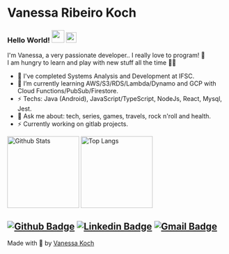 # Vanessa Ribeiro Koch 

### Hello World!&nbsp;<img src="https://github.com/TheDudeThatCode/TheDudeThatCode/blob/master/Assets/Hi.gif" width="29px"> <img src="https://github.com/TheDudeThatCode/TheDudeThatCode/blob/master/Assets/Earth.gif" width="24px">

I'm Vanessa, a very passionate developer.. I really love to program! 💙 <br />
I am hungry to learn and play with new stuff all the time 👩‍💻

- 🔭 I've completed Systems Analysis and Development at IFSC.
- 🌱 I’m currently learning AWS/S3/RDS/Lambda/Dynamo and GCP with Cloud Functions/PubSub/Firestore.
-  ⚡ Techs: Java (Android), JavaScript/TypeScript, NodeJs, React, Mysql, Jest.
- 💬 Ask me about: tech, series, games, travels, rock n'roll and health.
-  ⚡ Currently working on gitlab projects.

<p>
    <img align="center" src="https://github-readme-stats.vercel.app/api?username=vanessakoch&theme=radical&show_icons=true&count_private=true?&include_all_commits=true" alt="Github Stats" height="165"/>
    <img align="center" src="https://github-readme-stats.vercel.app/api/top-langs/?username=vanessakoch&layout=compact&theme=radical" alt="Top Langs"  height="165"/>
</p>

[![Github Badge](https://img.shields.io/badge/-Github-000?style=flat-square&logo=Github&logoColor=white&link=https://github.com/vanessakoch)](https://github.com/vanessakoch)
[![Linkedin Badge](https://img.shields.io/badge/-LinkedIn-blue?style=flat-square&logo=Linkedin&logoColor=white&link=https://www.linkedin.com/in/vanessa-ribeiro-koch-134792b8/)](https://www.linkedin.com/in/vanessa-ribeiro-koch-134792b8/)
[![Gmail Badge](https://img.shields.io/badge/-Gmail-c14438?style=flat-square&logo=Gmail&logoColor=white&link=mailto:vahnkoch@gmail.com)](mailto:vahnkoch@gmail.com)
---
Made with 💜 by [Vanessa Koch](https://github.com/vanessakoch)
